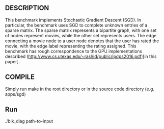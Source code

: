 ## DESCRIPTION
This benchmark implements Stochastic Gradient Descent (SGD). In particular, the benchmark uses SGD to complete unknown entries of a sparse matrix.
The sparse matrix represents a bipartite graph, with one set of nodes represent movies, while the other set represents users.
The edge connecting a movie node to a user node denotes that the user has rated the movie, with the edge label representing the rating assigned.
This benchmark has rough correspondence to the GPU implementations described (http://www.cs.utexas.edu/~rashid/public/ipdps2016.pdf)[in this paper].

## COMPILE

Simply run make in the root directory or in the source code directory (e.g. apps/sgd)

## Run

./blk_diag path-to-input


